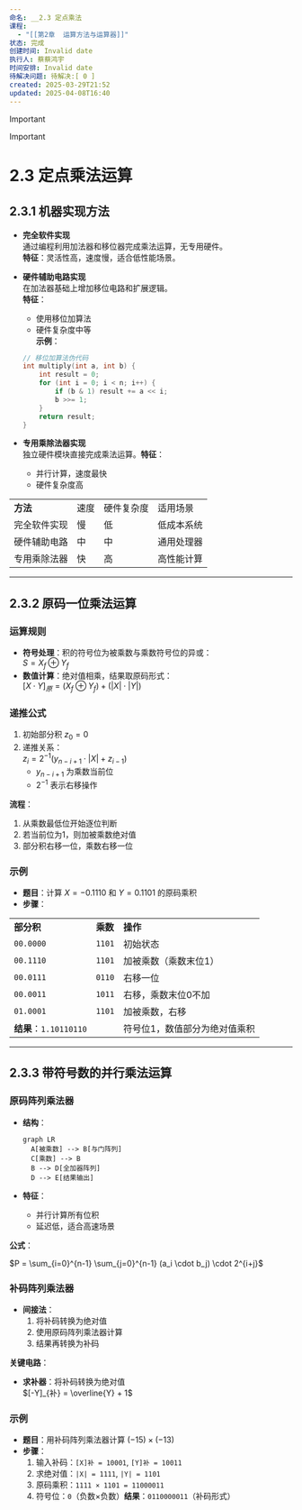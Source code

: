 ```yaml
---
命名: __2.3 定点乘法
课程:
  - "[[第2章  运算方法与运算器]]"
状态: 完成
创建时间: Invalid date
执行人: 蔡蔡鸿宇
时间安排: Invalid date
待解决问题: 待解决:[ 0 ]
created: 2025-03-29T21:52
updated: 2025-04-08T16:40
---
```

> [!important]

> [!important]

# 2.3 定点乘法运算

## 2.3.1 机器实现方法

- **完全软件实现**  
    通过编程利用加法器和移位器完成乘法运算，无专用硬件。  
    **特征**：灵活性高，速度慢，适合低性能场景。
- **硬件辅助电路实现**  
    在加法器基础上增加移位电路和扩展逻辑。  
    **特征**：
    
    - 使用移位加算法
    - 硬件复杂度中等  
        **示例**：
    
    ```C++
    // 移位加算法伪代码
    int multiply(int a, int b) {
        int result = 0;
        for (int i = 0; i < n; i++) {
            if (b & 1) result += a << i;
            b >>= 1;
        }
        return result;
    }
    ```
    
- **专用乘除法器实现**  
    独立硬件模块直接完成乘法运算。**特征**：
    - 并行计算，速度最快
    - 硬件复杂度高

|   |   |   |   |
|---|---|---|---|
|**方法**|速度|硬件复杂度|适用场景|
|完全软件实现|慢|低|低成本系统|
|硬件辅助电路|中|中|通用处理器|
|专用乘除法器|快|高|高性能计算|

---

## 2.3.2 原码一位乘法运算

### 运算规则

- **符号处理**：积的符号位为被乘数与乘数符号位的异或：  
    $S = X_f \oplus Y_f$
- **数值计算**：绝对值相乘，结果取原码形式：  
    $[X \cdot Y]_{原} = (X_f \oplus Y_f) + (|X| \cdot |Y|)$

### 递推公式

1. 初始部分积 $z_0 = 0$
2. 递推关系：  
    $z_{i} = 2^{-1}(y_{n-i+1} \cdot |X| + z_{i-1})$
    - $y_{n-i+1}$ 为乘数当前位
    - $2^{-1}$ 表示右移操作

**流程**：

1. 从乘数最低位开始逐位判断
2. 若当前位为1，则加被乘数绝对值
3. 部分积右移一位，乘数右移一位

### 示例

- **题目**：计算 $X = -0.1110$ 和 $Y = 0.1101$ 的原码乘积
- **步骤**：

|   |   |   |
|---|---|---|
|**部分积**|**乘数**|**操作**|
|`00.0000`|`1101`|初始状态|
|`00.1110`|`1101`|加被乘数（乘数末位1）|
|`00.0111`|`0110`|右移一位|
|`00.0011`|`1011`|右移，乘数末位0不加|
|`01.0001`|`1101`|加被乘数，右移|
|**结果**：`1.10110110`||符号位1，数值部分为绝对值乘积|

---

## 2.3.3 带符号数的并行乘法运算

### 原码阵列乘法器

- **结构**：
    
    ```Mermaid
    graph LR
      A[被乘数] --> B[与门阵列]
      C[乘数] --> B
      B --> D[全加器阵列]
      D --> E[结果输出]
    ```
    
- **特征**：
    - 并行计算所有位积
    - 延迟低，适合高速场景

**公式**：

$P = \sum_{i=0}^{n-1} \sum_{j=0}^{n-1} (a_i \cdot b_j) \cdot 2^{i+j}$

### 补码阵列乘法器

- **间接法**：
    1. 将补码转换为绝对值
    2. 使用原码阵列乘法器计算
    3. 结果再转换为补码

**关键电路**：

- **求补器**：将补码转换为绝对值  
    $[-Y]_{补} = \overline{Y} + 1$

### 示例

- **题目**：用补码阵列乘法器计算 $(-15) \times (-13)$
- **步骤**：
    1. 输入补码：`[X]补 = 10001`, `[Y]补 = 10011`
    2. 求绝对值：`|X| = 1111`, `|Y| = 1101`
    3. 原码乘积：`1111 × 1101 = 11000011`
    4. 符号位：`0`（负数×负数）**结果**：`0110000011`（补码形式）